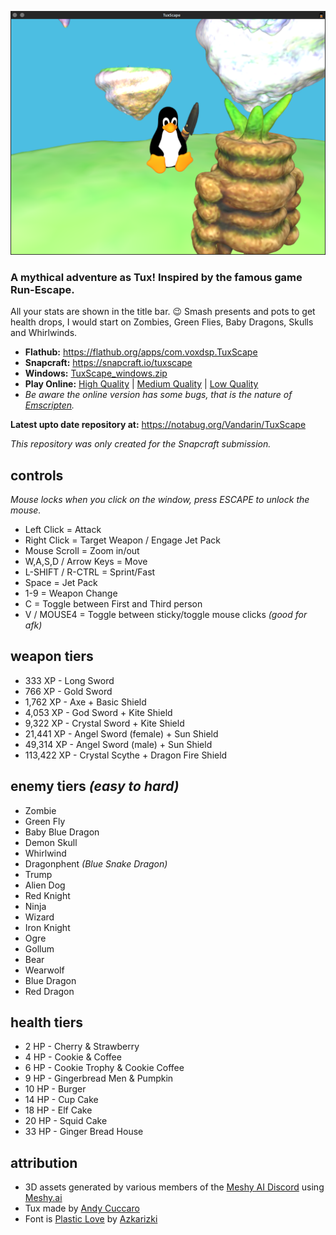 ![Screenshot of the TuxScape game](https://raw.githubusercontent.com/mrbid/TuxScape/main/screenshot.png)

### A mythical adventure as Tux! Inspired by the famous game Run-Escape.

All your stats are shown in the title bar. 😉 Smash presents and pots to get health drops, I would start on Zombies, Green Flies, Baby Dragons, Skulls and Whirlwinds.

* **Flathub:** https://flathub.org/apps/com.voxdsp.TuxScape
* **Snapcraft:** https://snapcraft.io/tuxscape
* **Windows:** [TuxScape_windows.zip](https://github.com/mrbid/TuxScape/releases/download/1.2.2/TuxScape_windows.zip)
* **Play Online:** [High Quality](https://mrbid.github.io/tuxscape) | [Medium Quality](https://mrbid.github.io/tuxscape/med) | [Low Quality](https://mrbid.github.io/tuxscape/low)
* *Be aware the online version has some bugs, that is the nature of [Emscripten](https://emscripten.org/).*

**Latest upto date repository at:** https://notabug.org/Vandarin/TuxScape

*This repository was only created for the Snapcraft submission.*

## controls
*Mouse locks when you click on the window, press ESCAPE to unlock the mouse.*

* Left Click = Attack
* Right Click = Target Weapon / Engage Jet Pack
* Mouse Scroll = Zoom in/out
* W,A,S,D / Arrow Keys = Move
* L-SHIFT / R-CTRL = Sprint/Fast
* Space = Jet Pack
* 1-9 = Weapon Change
* C = Toggle between First and Third person
* V / MOUSE4 = Toggle between sticky/toggle mouse clicks *(good for afk)*

## weapon tiers
* 333 XP - Long Sword
* 766 XP - Gold Sword
* 1,762 XP - Axe + Basic Shield
* 4,053 XP - God Sword + Kite Shield
* 9,322 XP - Crystal Sword + Kite Shield
* 21,441 XP - Angel Sword (female) + Sun Shield
* 49,314 XP - Angel Sword (male) + Sun Shield
* 113,422 XP - Crystal Scythe + Dragon Fire Shield

## enemy tiers *(easy to hard)*
* Zombie
* Green Fly
* Baby Blue Dragon
* Demon Skull
* Whirlwind
* Dragonphent *(Blue Snake Dragon)*
* Trump
* Alien Dog
* Red Knight
* Ninja
* Wizard
* Iron Knight
* Ogre
* Gollum
* Bear
* Wearwolf
* Blue Dragon
* Red Dragon

## health tiers
* 2 HP - Cherry & Strawberry
* 4 HP - Cookie & Coffee
* 6 HP - Cookie Trophy & Cookie Coffee
* 9 HP - Gingerbread Men & Pumpkin
* 10 HP - Burger
* 14 HP - Cup Cake
* 18 HP - Elf Cake
* 20 HP - Squid Cake
* 33 HP - Ginger Bread House

## attribution
* 3D assets generated by various members of the [Meshy AI Discord](https://discord.gg/invite/meshy-1080050109062058044) using [Meshy.ai](https://meshy.ai)
* Tux made by [Andy Cuccaro](https://sketchfab.com/3d-models/tux-157de95fa4014050a969a8361a83d366)
* Font is [Plastic Love](https://www.fontspace.com/plastic-love-font-f49676) by [Azkarizki](https://www.fontspace.com/azkarizki)
